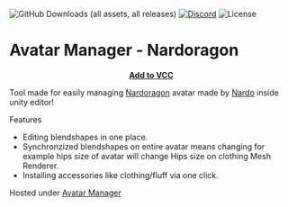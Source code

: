 ![GitHub Downloads (all assets, all releases)](https://img.shields.io/github/downloads/Killers0992/AvatarManager-Nardoragon/total?label=Downloads&labelColor=2e343e&color=00FFFF&style=for-the-badge)
[![Discord](https://img.shields.io/discord/1216429195232673964?label=Discord&labelColor=2e343e&color=00FFFF&style=for-the-badge)](https://discord.gg/czQCAsDMHa)
![License](https://img.shields.io/github/license/Ileriayo/markdown-badges?style=for-the-badge&labelColor=2e343e&color=00FFFF&)
# Avatar Manager - Nardoragon

<p align="center">
<b><a href="https://avatarmanager.killers.dev/install">Add to VCC</a></b>
</p>


Tool made for easily managing [Nardoragon](https://nardoiri.gumroad.com/l/Nardoragon) avatar made by [Nardo](https://nardoiri.gumroad.com/) inside unity editor!

Features
 - Editing blendshapes in one place. 
 - Synchronzized blendshapes on entire avatar means changing for example hips size of avatar will change Hips size on clothing Mesh Renderer.
 - Installing accessories like clothing/fluff via one click.

Hosted under [Avatar Manager](https://github.com/Killers0992/AvatarManager)
